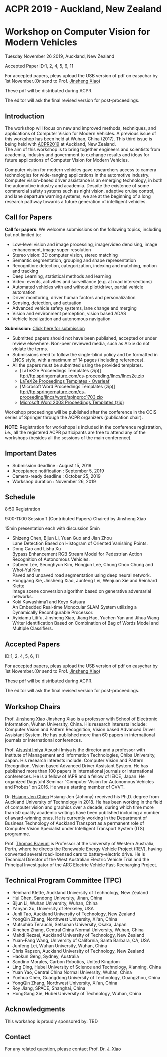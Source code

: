 # ACPR 2019 - Auckland, New Zealand
# Workshop on Computer Vision for Modern Vehicles
 Tuesday November 26 2019,
 Auckland, New Zealand

Accepted Paper
ID:1, 2, 4, 5, 6, 11

For accepted papers, pleas upload the USB version of pdf on easychar by 1st November.(Or send to Prof. [Jinsheng Xiao](xiaojs@whu.edu.cn))

These pdf will be distributed during ACPR.

The editor will ask the final revised version for post-proceedings.

## Introduction

The workshop will focus on new and improved methods, techniques, and applications of Computer Vision for Modern Vehicles. A previous issue of this workshop has been held at Wuhan, China (2017). This third issue is being held with [ACPR2019](https://www.acpr2019.org) at Auckland, New Zealand.  
The aim of this workshop is to bring together engineers and scientists from academia, industry and government to exchange results and ideas for future applications of Computer Vision for Modern Vehicles.

Computer vision for modern vehicles gave researchers access to camera technologies for wide-ranging applications in the automotive industry. Computer vision-based driver assistance is an emerging technology, in both the automotive industry and academia. Despite the existence of some commercial safety systems such as night vision, adaptive cruise control, and lane departure warning systems, we are at the beginning of a long research pathway towards a future generation of intelligent vehicles.

## Call for Papers

**Call for papers**: We welcome submissions on the following topics, including but not limited to:

*	Low-level vision and image processing, image/video denoising, image enhancement, image super-resolution
*	Stereo vision: 3D computer vision, stereo matching
*	Semantic segmentation, grouping and shape representation
*	Recognition: detection, categorization, indexing and matching, motion and tracking
*	Deep Learning, statistical methods and learning
*	Video: events, activities and surveillance (e.g. at road intersections)
*	Automated vehicles with and without pilot/driver, partial vehicle automation
*	Driver monitoring, driver human factors and personalization
*	Sensing, detection, and actuation
*	Advanced vehicle safety systems, lane change and merging
*	Vision and environment perception, vision based ADAS
*	Vehicle localization and autonomous navigation

**Submission**: [Click here for submission](https://easychair.org/conferences/?conf=acpr2019-cvmv)
- Submitted papers should not have been published, accepted or under review elsewhere. Non-peer reviewed media, such as Arxiv do not violate the terms.
- Submissions need to follow the single-blind policy and be formatted in LNCS style, with a maximum of 14 pages (including references).
- All the papers must be submitted using the provided templates.
  - [LaTeX2e Proceedings Templates (zip)] ftp://ftp.springernature.com/cs-proceeding/llncs/llncs2e.zip
  - [LaTeX2e Proceedings Templates - Overleaf](https://www.overleaf.com/latex/templates/springer-lecture-notes-in-computer-science/kzwwpvhwnvfj#.WuA4JS5uZpi)
  -	[Microsoft Word Proceedings Templates (zip)] ftp://ftp.springernature.com/cs-proceeding/llncs/word/splnproc1703.zip
  -	[Microsoft Word 2003 Proceedings Templates (zip)](https://resource-cms.springernature.com/springer-cms/rest/v1/content/7117506/data/v1)

Workshop proceedings will be published after the conference in the CCIS series of Springer through the ACPR organizers (publication chair). 

**NOTE**: Registration for workshops is included in the conference registration, i.e., all the registered ACPR participants are free to attend any of the workshops (besides all the sessions of the main conference).

## Important Dates
* Submission deadline :      August    15, 2019
* Acceptance notification :  September  5, 2019
* Camera-ready deadline :    October   25, 2019
* Workshop duration :        November  26, 2019

## Schedule

8:50	Registration

9:00-11:00
Session 1 (Contributed Papers) Chaired by Jinsheng Xiao

15min presentation each with discussion 5min

* Shizeng Chen, Bijun Li, Yuan Guo and Jian Zhou   
Lane Detection Based on Histogram of Oriented Vanishing Points.
* Dong Cao and Lisha Xu       
Bypass Enhancement RGB Stream Model for Pedestrian Action Recognition of Autonomous Vehicles.
* Dabeen Lee, Seunghyun Kim, Hongjun Lee, Chung Choo Chung and Whoi-Yul Kim    
Paved and unpaved road segmentation using deep neural network.
* Honggang Xie, Jinsheng Xiao, Junfeng Lei, Wenjuan Xie and Reinhard Klette    
Image scene conversion algorithm based on generative adversarial networks.
* Koki Kawashima1 and Koyo Katsura    
An Embedded Real-time Monocular SLAM System utilizing a Dynamically Reconfigurable Processor.
* Ayixiamu Litifu, Jinsheng Xiao, Jiang Hao, Yuchen Yan and Jihua Wang
Writer Identification Based on Combination of Bag of Words Model and Multiple Classifiers.


## Accepted Papers
ID:1, 2, 4, 5, 6, 11

For accepted papers, pleas upload the USB version of pdf on easychar by 1st November.(Or send to Prof. [Jinsheng Xiao](xiaojs@whu.edu.cn))

These pdf will be distributed during ACPR.

The editor will ask the final revised version for post-proceedings.

## Workshop Chairs
Prof. [Jinsheng Xiao](xiaojs@whu.edu.cn)
Jinsheng Xiao is a professor with School of Electronic Information, Wuhan University, China. His research interests include: Computer Vision and Pattern Recognition, Vision based Advanced Driver Assistant System. He has published more than 60 papers in international journals or international conferences. 

Prof. [Atsushi Imiya](imiya@faculty.chiba-u.jp)
Atsushi Imiya is the director and a professor with Institute of Management and Information Technologies, Chiba University, Japan. His research interests include: Computer Vision and Pattern Recognition, Vision based Advanced Driver Assistant System. He has published more than 100 papers in international journals or international conferences. He is a fellow of IAPR and a fellow of IEICE, Japan. He organized Dagstuhl Seminar “Computer Vision for Autonomous Vehicles and Probes” on 2016. He was a starting member of CVVT.

Dr. [Hsiang-Jen Chien](jchien@aut.ac.nz)
Hsiang-Jen (Johnny) received his Ph,D. degree from Auckland University of Technology in 2018. He has been working in the field of computer vision and graphics over a decade, during which time more than 50 quality academic writings have been published including a number of award-winning ones. He is currently working in the Department of Business Technology of Auckland Transport as a permanent role of Computer Vision Specialist under Intelligent Transport System (ITS) programme.

Prof. [Thomas Braeunl](thomas.braunl@uwa.edu.au) is Professor at the University of Western Australia, Perth, where he directs the Renewable Energy Vehicle Project (REV), having converted several road-licensed cars to battery-electric drive. He is Technical Director of the West Australian Electric Vehicle Trial and the Principal Investigator of the ARC Electric Vehicle Fast-Recharging Project.

## Technical Program Committee (TPC) 

*	Reinhard Klette, Auckland University of Technology, New Zealand
*	Hui Chen, Sandong University, Jinan, China
*	Bijun Li, Wuhan University, Wuhan, China
*	Yanyan Xu, University of Berkeley, USA
*	Junli Tao, Auckland University of Technology, New Zealand
*	YongQin Zhang, Northwest University, Xi'an, China
*	Mutsuhiro Terauchi, Setsunan University, Osaka, Japan
*	Xinchen Zhang, Central China Normal University, Wuhan, China
*	Mahdi Rezaei, Auckland University of Technology, New Zealand
*	Yuan-Fang Wang, University of California, Santa Barbara, CA, USA
*	Junfeng Lei, Wuhan University, Wuhan, China
*	Chris Rapson, Auckland University of Technology, New Zealand
* Haokun Geng, Sydney, Australia
* Sandino Morales, Carbon Robotics, United Kingdom
* Ling Ding, Hubei University of Science and Technology, Xianning, China
* Yuan Yao, Central China Normal University, Wuhan, China
* Yunhua Chen, Guangdong University of Technology, Guangzhou, China
* YongQin Zhang, Northwest University, Xi'an, China 
* Roy Jiang, SPACE, Shanghai, China
* HongGang Xie, Hubei University of Technology, Wuhan, China

## Acknowledgments
This workshop is proudly sponsored by: TBD

## Contact
For any related question, please contact Prof. Dr. [J. Xiao](xiaojs@whu.edu.cn)

